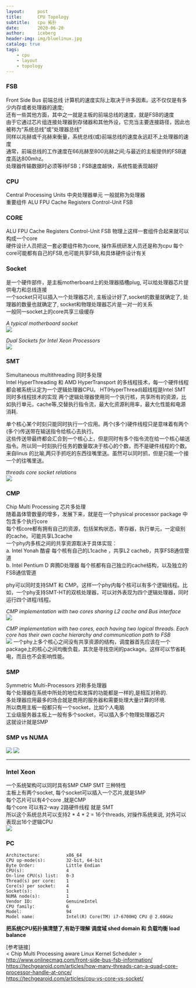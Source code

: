```yaml
---
layout:     post
title:      CPU Topology
subtitle:   cpu 拓扑
date:       2020-06-20
author:     iceberg
header-img: img/bluelinux.jpg
catalog: true
tags:
    - cpu
    - layout
    - topology
---
```


### FSB
Front Side Bus 前端总线
计算机的速度实际上取决于许多因素。这不仅仅是有多少内存或者处理器的速度;   
还有一些其他方面，其中之一就是主板的前端总线的速度，就是FSB的速度  
由于它通过芯片组连接处理器到存储器和其他外设，它充当主要连接路径，因此也被称为“系统总线”或“处理器总线”   
同样以兆赫或千兆赫来衡量，系统总线(或)前端总线的速度永远赶不上处理器的速度  
通常，前端总线的工作速度在66兆赫至800兆赫之间;与最近的主板提供的FSB速度高达800mhz。  
处理器传输数据时必须等待FSB；FSB速度越快，系统性能表现越好  

### CPU
Central Processing Units   中央处理器单元  一般就称为处理器  
重要组件  ALU FPU Cache Registers Control-Unit FSB     

### CORE
ALU FPU Cache Registers Control-Unit FSB 物理上这样一套组件合起来就可以构成一个core   
硬件设计人员把这一套必要组件称为core, 操作系统研发人员还是称为cpu
每个core可能都有自己的FSB,也可能共享FSB,和具体硬件设计有关  

### Socket
是一个硬件部件，是主板motherboard上的处理器插槽plug, 可以给处理器芯片提供电力和总线连接  
一个socket只可以插入一个处理器芯片, 主板设计好了,socket的数量就确定了, 处理器的数量也就确定了, socket和物理处理器芯片是一对一的关系  
一般同一socket上的core共享三级缓存  

*A typical motherboard socket*  
![](https://raw.githubusercontent.com/l3b2w1/l3b2w1.github.io/master/img/2020-06-20-cpu-2.jpeg)

*Dual Sockets for Intel Xeon Processors*  
![](https://raw.githubusercontent.com/l3b2w1/l3b2w1.github.io/master/img/2020-06-20-cpu-3.jpeg)

### SMT
Simultaneous multithreading    同时多处理  
Intel HyperThreading  和 AMD HyperTransport 的多线程技术，每一个硬件线程都会被系统认定为一个逻辑处理器CPU。
HT(HyperThread)超线程是Intel SMT同时多线程技术的实现
两个逻辑处理器使用同一个执行核，共享所有的资源，比如执行单元，cache等,交替执行指令流，最大化资源利用率，最大化性能和电源消耗.  

单个核心某个时刻只能同时执行一个应用。两个(多个)硬件线程只是意味着有两个(多个)传送带在输送指令给核心去执行。  
这些传送带最终都会汇合到一个核心上，但是同时有多个指令流在给一个核心输送指令。所以同一时刻执行任务的数量取决于核心的个数，而不是硬件线程的个数。  
来自linus 的比喻,两只手抓吃的东西往嘴里送。虽然可以同时抓，但是只能一个接一个的往嘴里送。  

*threads core socket relations*  
![](https://raw.githubusercontent.com/l3b2w1/l3b2w1.github.io/master/img/2020-06-20-cpu-7.jpeg)

### CMP
Chip Multi Processing  芯片多处理    
随着晶体管数量的增多，发展下来，就是在一个physical processor package 中包含多个执行core    
每个核core都有拥有自己的资源，包括架构状态，寄存器，执行单元，一定级别的cache。可能共享L3cache  
一个phy内多核之间的共享资源取决于具体实现：  
a. Intel Yonah 酷睿 每个核有自己的L1cache ，共享L2 cacheb，共享FSB通信管道  
b. Intel Pentium D 奔腾D处理器 每个核都有自己独立的cache结构，以及独立的FSB通信管道    

phy可以同时支持SMT 和 CMP。这样一个phy内每个核可以有多个逻辑线程。比如，一个phy支持SMT-HT的双核处理器，可以对外表现为四个逻辑处理器，同时运行四个进程/线程。  

*CMP implementation with two cores sharing L2 cache and Bus interface*    
![](https://raw.githubusercontent.com/l3b2w1/l3b2w1.github.io/master/img/2020-06-20-cpu-0.jpeg)

*CMP implementation with two cores, each having two logical threads. Each core has their own cache hierarchy and communication path to FSB*    
![](https://raw.githubusercontent.com/l3b2w1/l3b2w1.github.io/master/img/2020-06-20-cpu-1.jpeg)
一个phy上多个核心之间没有共享资源的结构，调度器首先应该在一个package上的核心之间均衡负载，其次是寻找空闲的package。这样可以节省耗电，而且也不会影响性能。

### SMP
Symmetric Multi-Processors  对称多处理器  
每个处理器在系统中所处的地位和发挥的功能都是一样的,是相互对称的.  
多处理器应用最多的场合就是商用的服务器和需要处理大量计算的环境.  
所以商用主板一般都只有一个socket，比如个人电脑   
工业级服务器主板上一般有多个socket，可以插入多个物理处理器芯片   
这就设计就是SMP  

### SMP vs NUMA
![](https://raw.githubusercontent.com/l3b2w1/l3b2w1.github.io/master/img/2020-06-20-cpu-5.jpeg)
![](https://raw.githubusercontent.com/l3b2w1/l3b2w1.github.io/master/img/2020-06-20-cpu-6.jpeg)

---
### Intel Xeon
一个系统架构可以同时具有SMP CMP SMT 三种特性  
主板上有两个socket, 每个socket可以插入一个芯片,就是SMP  
每个芯片可以有4个core ,就是CMP  
每个core 可以有2-way 2路硬件线程 就是 SMT  
所以这个系统总共可以支持2 * 4 * 2 = 16个threads, 对操作系统来说, 对外可以表现出16个逻辑CPU  
![](https://raw.githubusercontent.com/l3b2w1/l3b2w1.github.io/master/img/2020-06-20-cpu-4.jpeg)

### PC
```
Architecture:          x86_64
CPU op-mode(s):        32-bit, 64-bit
Byte Order:            Little Endian
CPU(s):                4
On-line CPU(s) list:   0-3
Thread(s) per core:    1
Core(s) per socket:    4
Socket(s):             1
NUMA node(s):          1
Vendor ID:             GenuineIntel
CPU family:            6
Model:                 94
Model name:            Intel(R) Core(TM) i7-6700HQ CPU @ 2.60GHz
```

**把系统CPU拓扑搞清楚了,有助于理解 调度域 shed domain 和 负载均衡 load balance**

[参考链接]  
< Chip Multi Processing aware Linux Kernel Scheduler >  
http://www.onlinecmag.com/front-side-bus-fsb-information/  
https://techgearoid.com/articles/how-many-threads-can-a-quad-core-processor-handle-at-once/  
https://techgearoid.com/articles/cpu-vs-core-vs-socket/  
